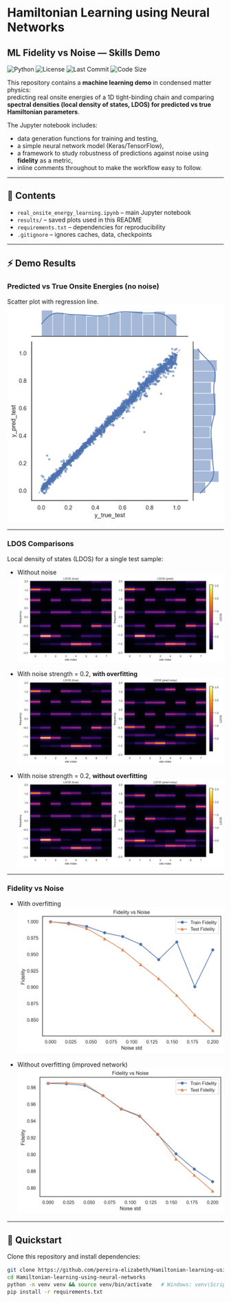
# Hamiltonian Learning using Neural Networks

## ML Fidelity vs Noise — Skills Demo

![Python](https://img.shields.io/badge/python-3.10%2B-blue)
![License](https://img.shields.io/badge/license-MIT-green)
![Last Commit](https://img.shields.io/github/last-commit/pereira-elizabeth/hamiltonian-ml)
![Code Size](https://img.shields.io/github/languages/code-size/pereira-elizabeth/hamiltonian-ml)
<!-- CI badge (works after you add .github/workflows/tests.yml) -->
<!-- ![Build](https://github.com/pereira-elizabeth/hamiltonian-ml/actions/workflows/tests.yml/badge.svg) -->


This repository contains a **machine learning demo** in condensed matter physics:  
predicting real onsite energies of a 1D tight-binding chain and comparing **spectral densities (local density of states, LDOS) for predicted vs true Hamiltonian parameters**.

The Jupyter notebook includes:
- data generation functions for training and testing,
- a simple neural network model (Keras/TensorFlow),
- a framework to study robustness of predictions against noise using **fidelity** as a metric,
- inline comments throughout to make the workflow easy to follow.

---

## 📖 Contents
- `real_onsite_energy_learning.ipynb` – main Jupyter notebook
- `results/` – saved plots used in this README
- `requirements.txt` – dependencies for reproducibility
- `.gitignore` – ignores caches, data, checkpoints

---

## ⚡ Demo Results

### Predicted vs True Onsite Energies (no noise)
Scatter plot with regression line.
![Prediction vs True](results/pred_vs_true_jointplot_test.png)

---

### LDOS Comparisons
Local density of states (LDOS) for a single test sample:

- Without noise  
  ![LDOS comparison](results/ldos_true_pred1.png)

- With noise strength = 0.2, **with overfitting**  
  ![LDOS comparison](results/ldos_true_pred_noisy_with_overfitting.png)

- With noise strength = 0.2, **without overfitting**  
  ![LDOS comparison](results/ldos_true_pred_noisy_nooverfitting.png)

---

### Fidelity vs Noise

- With overfitting  
  ![Fidelity vs Noise](results/fidelity_vs_noise_with_overfitting.png)

- Without overfitting (improved network)  
  ![Fidelity vs Noise](results/fidelity_vs_noise_nooverfitting.png)

---

## 🚀 Quickstart

Clone this repository and install dependencies:

```bash
git clone https://github.com/pereira-elizabeth/Hamiltonian-learning-using-neural-networks.git
cd Hamiltonian-learning-using-neural-networks
python -m venv venv && source venv/bin/activate   # Windows: venv\Scripts\Activate.ps1
pip install -r requirements.txt
